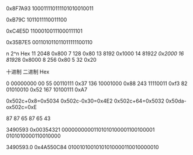 0x8F7A93
100011110111101010010011

0xB79C
1011011110011100

0xC4E5D
11000100111000111101

0x35B7E5
001101011011011111100110

n 2^n Hex
11 2048 0x800
7  128  0x80
13 8192 0x1000
14 8192*2 0x2000
16 8192*8 0x8000
8  256    0x80
5  32     0x20


十进制		二进制		Hex

0		   00000000		00
55         00110111     0x37
136		   10001000		0x88
243        11110011     0xf3
82         01010010     0x52
167        10100111     0xA7

0x502c+0x8=0x5034
0x502c-0x30=0x4E2
0x502c+64=0x5032
0x50da-ox502c=0xE

87
87 65
87 65 43

3490593
0x00354321
00000000001101010100001100100001
0101010000110010000

3490593.0
0x4A550C84
01001010010101010000110010000010


